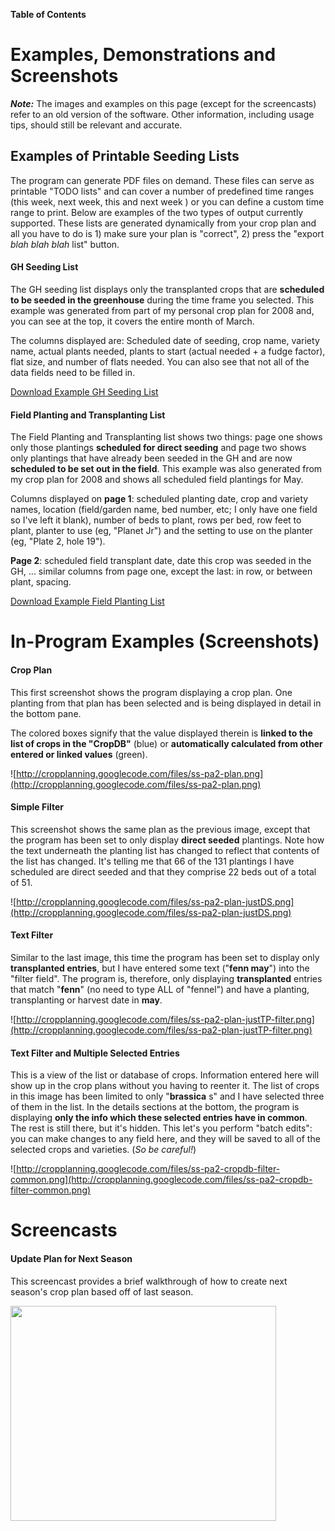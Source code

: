 **Table of Contents**


# Examples, Demonstrations and Screenshots #

_**Note:**_ The images and examples on this page (except for the screencasts) refer to an old version of the software.  Other information, including usage tips, should still be relevant and accurate.

## Examples of Printable Seeding Lists ##

The program can generate PDF files on demand.  These files can serve as printable "TODO lists" and can cover a number of predefined time ranges (this week, next week, this and next week ) or you can define a custom time range to print.  Below are examples of the two types of output currently supported.  These lists are generated dynamically from your crop plan and all you have to do is 1) make sure your plan is "correct", 2) press the "export _blah blah blah_ list" button.

#### GH Seeding List ####

The GH seeding list displays only the transplanted crops that are **scheduled to be seeded in the greenhouse** during the time frame you selected.  This example was generated from part of my personal crop plan for 2008 and, you can see at the top, it covers the entire month of March.

The columns displayed are: Scheduled date of seeding, crop name, variety name, actual plants needed, plants to start (actual needed + a fudge factor), flat size, and number of flats needed.  You can also see that not all of the data fields need to be filled in.

[Download Example GH Seeding List](http://cropplanning.googlecode.com/files/CropPlanning%20-%20Example%20GH%20Seeding%20List.pdf)

#### Field Planting and Transplanting List ####

The Field Planting and Transplanting list shows two things: page one shows only those plantings **scheduled for direct seeding** and page two shows only plantings that have already been seeded in the GH and are now **scheduled to be set out in the field**.  This example was also generated from my crop plan for 2008 and shows all scheduled field plantings for May.

Columns displayed on **page 1**: scheduled planting date, crop and variety names, location (field/garden name, bed number, etc; I only have one field so I've left it blank), number of beds to plant, rows per bed, row feet to plant, planter to use (eg, "Planet Jr") and the setting to use on the planter (eg, "Plate 2, hole 19").

**Page 2**: scheduled field transplant date, date this crop was seeded in the GH, ... similar columns from page one, except the last: in row, or between plant, spacing.

[Download Example Field Planting List](http://cropplanning.googlecode.com/files/CropPlanning%20-%20Example%20Field%20Planting%20List.pdf)


# In-Program Examples (Screenshots) #

#### Crop Plan ####

This first screenshot shows the program displaying a crop plan.  One planting from that plan has been selected and is being displayed in detail in the bottom pane.

The colored boxes signify that the value displayed therein is **linked to the list of crops in the "CropDB"** (blue) or **automatically calculated from other entered or linked values** (green).

![http://cropplanning.googlecode.com/files/ss-pa2-plan.png](http://cropplanning.googlecode.com/files/ss-pa2-plan.png)

#### Simple Filter ####

This screenshot shows the same plan as the previous image, except that the program has been set to only display **direct seeded** plantings.  Note how the text underneath the planting list has changed to reflect that contents of the list has changed.  It's telling me that 66 of the 131 plantings I have scheduled are direct seeded and that they comprise 22 beds out of a total of 51.

![http://cropplanning.googlecode.com/files/ss-pa2-plan-justDS.png](http://cropplanning.googlecode.com/files/ss-pa2-plan-justDS.png)

#### Text Filter ####

Similar to the last image, this time the program has been set to display only **transplanted entries**, but I have entered some text ("**fenn may**") into the "filter field".  The program is, therefore, only displaying **transplanted** entries that match "**fenn**" (no need to type ALL of "fennel") and have a planting, transplanting or harvest date in **may**.

![http://cropplanning.googlecode.com/files/ss-pa2-plan-justTP-filter.png](http://cropplanning.googlecode.com/files/ss-pa2-plan-justTP-filter.png)

#### Text Filter and Multiple Selected Entries ####

This is a view of the list or database of crops.  Information entered here will show up in the crop plans without you having to reenter it.  The list of crops in this image has been limited to only "**brassica** s" and I have selected three of them in the list.  In the details sections at the bottom, the program is displaying **only the info which these selected entries have in common**.  The rest is still there, but it's hidden.  This let's you perform "batch edits": you can make changes to any field here, and they will be saved to all of the selected crops and varieties.  (_So be careful!_)

![http://cropplanning.googlecode.com/files/ss-pa2-cropdb-filter-common.png](http://cropplanning.googlecode.com/files/ss-pa2-cropdb-filter-common.png)

# Screencasts #

#### Update Plan for Next Season ####

This screencast provides a brief walkthrough of how to create next season's crop plan based off of last season.

<a href='http://www.youtube.com/watch?feature=player_embedded&v=5KzPtpN2gHU' target='_blank'><img src='http://img.youtube.com/vi/5KzPtpN2gHU/0.jpg' width='425' height=344 /></a>
